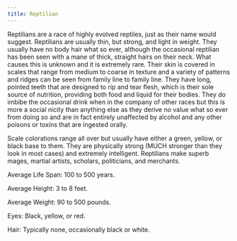 ```yaml
---
title: Reptilian
---
```


Reptilians are a race of highly evolved reptiles, just as their name would
suggest. Reptilians are usually thin, but strong, and light in weight. They
usually have no body hair what so ever, although the occasional reptilian has
been seen with a mane of thick, straight hairs on their neck. What causes this
is unknown and it is extremely rare.  Their skin is covered in scales that range
from medium to coarse in texture and a variety of patterns and ridges can be
seen from family line to family line. They have long, pointed teeth that are
designed to rip and tear flesh, which is their sole source of nutrition,
providing both food and liquid for their bodies. They do imbibe the occasional
drink when in the company of other races but this is more a social nicity than
anything else as they derive no value what so ever from doing so and are in fact
entirely unaffected by alcohol and any other poisons or toxins that are ingested
orally.

Scale colorations range all over but usually have either a green, yellow, or
black base to them. They are physically strong (MUCH stronger than they look in
most cases) and extremely intelligent. Reptilians make superb mages, martial
artists, scholars, politicians, and merchants.

Average Life Span: 100 to 500 years.

Average Height: 3 to 8 feet.

Average Weight: 90 to 500 pounds.

Eyes: Black, yellow, or red.

Hair: Typically none, occasionally black or white.
